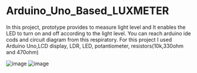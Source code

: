 # Arduino_Uno_Based_LUXMETER
In this project, prototype provides to measure light level and It enables the LED to turn on and off according to the light level. You can reach arduino ide cods and circuit diagram from this respiratory. For this project I used Arduino Uno,LCD display, LDR, LED, potantiometer, resistors(10k,330ohm and 470ohm) 

![image](https://github.com/ardacaniren/Arduino_Uno_Based_LUXMETER/assets/110938520/75156384-3f71-4687-bc58-f7ea0664abf8)
![image](https://github.com/ardacaniren/Arduino_Uno_Based_LUXMETER/assets/110938520/62ceae89-fd65-4839-84dc-bce32dcce9a6)

